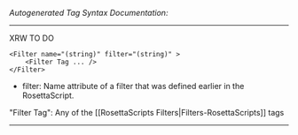 _Autogenerated Tag Syntax Documentation:_

---
XRW TO DO

```
<Filter name="(string)" filter="(string)" >
    <Filter Tag ... />
</Filter>
```

-   filter: Name attribute of a filter that was defined earlier in the RosettaScript.


"Filter Tag": Any of the [[RosettaScripts Filters|Filters-RosettaScripts]] tags

---
